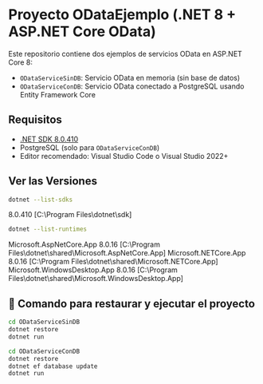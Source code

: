 # Proyecto ODataEjemplo (.NET 8 + ASP.NET Core OData)

Este repositorio contiene dos ejemplos de servicios OData en ASP.NET Core 8:

- `ODataServiceSinDB`: Servicio OData en memoria (sin base de datos)
- `ODataServiceConDB`: Servicio OData conectado a PostgreSQL usando Entity Framework Core

##  Requisitos

- [.NET SDK 8.0.410](https://dotnet.microsoft.com/en-us/download/dotnet/8.0)
- PostgreSQL (solo para `ODataServiceConDB`)
- Editor recomendado: Visual Studio Code o Visual Studio 2022+
##  Ver las Versiones

```bash
dotnet --list-sdks
```
8.0.410 [C:\Program Files\dotnet\sdk]

```bash
dotnet --list-runtimes
```
Microsoft.AspNetCore.App 8.0.16 [C:\Program Files\dotnet\shared\Microsoft.AspNetCore.App]
Microsoft.NETCore.App 8.0.16 [C:\Program Files\dotnet\shared\Microsoft.NETCore.App]
Microsoft.WindowsDesktop.App 8.0.16 [C:\Program Files\dotnet\shared\Microsoft.WindowsDesktop.App]

## 📂 Comando para restaurar y ejecutar el proyecto

```bash
cd ODataServiceSinDB
dotnet restore
dotnet run
```

```bash
cd ODataServiceConDB
dotnet restore
dotnet ef database update
dotnet run
```
